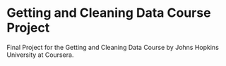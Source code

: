 # Getting and Cleaning Data Course Project
 Final Project for the Getting and Cleaning Data Course by Johns Hopkins University at Coursera.
